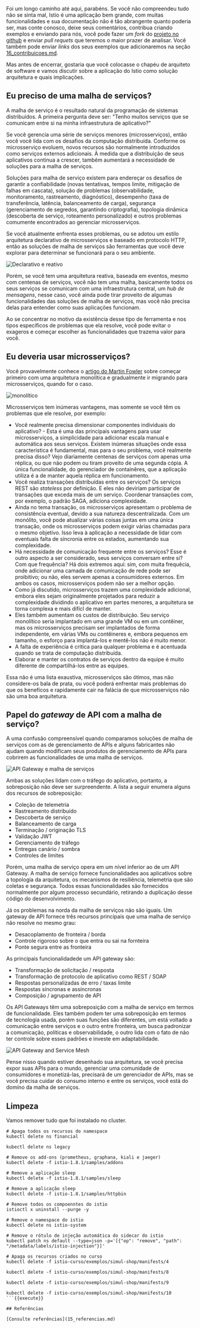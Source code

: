 Foi um longo caminho até aqui, parabéns. Se você não compreendeu tudo não se sinta mal, Istio é uma aplicação bem grande, com muitas funcionalidades e sua documentação não é tão abrangente quanto poderia ser, mas conte conosco, deixe seus comentários, contribua criando exemplos e enviando para nós, você pode fazer um _fork_ do [projeto no github](https://github.com/kdop-dev/istio-curso) e enviar _pull requets_ que teremos o maior prazer de analisar. Você também pode enviar _links_ dos seus exemplos que adicionaremos na seção [16_contribuicoes.md](16_contribuicoes.md).

Mas antes de encerrar, gostaria que você colocasse o chapéu de arquiteto de software e vamos discutir sobre a aplicação do Istio como solução arquitetura e quais implicações.

## Eu preciso de uma malha de serviços?

A malha de serviço é o resultado natural da programação de sistemas distribuídos. A primeira pergunta deve ser: "Tenho muitos serviços que se comunicam entre si na minha infraestrutura de aplicativo?"

Se você gerencia uma série de serviços menores (microsserviços), então você você lida com os desafios da computação distribuída. Conforme os microsserviço evoluem, novos recursos são normalmente introduzidos como serviços externos adicionais. À medida que a distribuição de seus aplicativos continua a crescer, também aumentará a necessidade de soluções para a malha de serviços.

Soluções para malha de serviço existem para endereçar os desafios de garantir a confiabilidade (novas tentativas, tempos limite, mitigação de falhas em cascata), solução de problemas (observabilidade, monitoramento, rastreamento, diagnóstico), desempenho (taxa de transferência, latência, balanceamento de carga), segurança (gerenciamento de segredos, garantindo criptografia), topologia dinâmica (descoberta de serviço, roteamento personalizado) e outros problemas comumente encontrados ao gerenciar microsserviços.

Se você atualmente enfrenta esses problemas, ou se adotou um estilo arquitetura declarativo de microsserviços e baseado em protocolo HTTP, então as soluções de malha de serviços são ferramentas que você deve explorar para determinar se funcionará para o seu ambiente.

![Declarativo e reativo](media/declarative_reactive.png)

Porém, se você tem uma arquitetura reativa, baseada em eventos, mesmo com centenas de serviços, você não tem uma malha, basicamente todos os seus serviços se comunicam com uma infraestrutura central, um _hub de mensagens_, nesse caso, você ainda pode tirar proveito de algumas funcionalidades das soluções de malha de serviços, mas você não precisa delas para entender como suas aplicações funcionam.

Ao se concentrar no motivo da existência desse tipo de ferramenta e nos tipos específicos de problemas que ela resolve, você pode evitar o exageros e começar escolher as funcionalidades que trazema valor para você.

## Eu deveria usar microsserviços?

Você provavelmente conhece o [artigo do Martin Fowler](https://martinfowler.com/bliki/MonolithFirst.html) sobre começar primeiro com uma arquitetura monolítica e gradualmente ir migrando para microsserviços, quando for o caso.

![monolítico](media/monolith.png)

Microsserviços tem inúmeras vantagens, mas somente se você têm os problemas que ele resolve, por exemplo:

* Você realmente precisa dimensionar componentes individuais do aplicativo? - Esta é uma das principais vantagens para usar microsserviços, a simplicidade para adicionar escala manual e automática aos seus serviços. Existem inúmeras situações onde essa caracteristica é fundamental, mas para o seu problema, você realmente precisa disso? Vejo diariamente centenas de serviços com apenas uma réplica, ou que não podem ou tiram proveito de uma segunda cópia. A única funcionalidade, do gerenciador de containêres, que a aplicação utiliza é a de manter aquela réplica em funcionamento.
* Você realiza transações distribuídas entre os serviços? Os serviços REST são _stateless_ por definição. E eles não deviriam participar de transações que exceda mais de um serviço. Coordenar transações com, por exemplo, o padrão SAGA, adiciona complexidade.
* Ainda no tema transação, os microsserviços apresentam o problema de consistência eventual, devido a sua natureza descentralizada. Com um monólito, você pode atualizar várias coisas juntas em uma única transação, onde os microsserviços podem exigir várias chamadas para o mesmo objetivo. Isso leva à aplicação a necessidade de lidar com eventuais falta de síncronia entre os estados, aumentando sua complexidade.
* Há necessidade de comunicação frequente entre os serviços? Esse é outro aspecto a ser considerado, seus serviços conversam entre si? Com que frequência? Há dois extremos aqui: sim, com muita frequêcia, onde adicionar uma camada de comunicação de rede pode ser proibitivo; ou não, eles servem apenas a consumidores externos. Em ambos os casos, microsserviços podem não ser a melhor opção.
* Como já discutido, microsserviços trazem uma complexidade adicional, embora eles sejam originalmente projetados para reduzir a complexidade dividindo o aplicativo em partes menores, a arquitetura se torna complexa e mais difícl de manter.
* Eles também aumentam os custos de distribuição. Seu serviço monolítico seria implantado em uma grande VM ou em um contêiner, mas os microsserviços precisam ser implantados de forma independente, em várias VMs ou contêineres e, embora pequenos em tamanho, o esforço para implantá-los e mentê-los não é muito menor.
* A falta de experiência é crítica para qualquer problema e é acentuada quando se trata de computação distribuída.
* Elaborar e manter os contratos de serviços dentro da equipe é muito diferente de compartilhá-los entre as equipes.

Essa não é uma lista exaustiva, microsserviços são ótimos, mas não considere-os bala de prata, ou você poderá enfrentar mais problemas do que os benefícos e rapidamente cair na falácia de que microsserviços não são uma boa arquitetura.

## Papel do _gateway_ de API com a malha de serviço?

A uma confusão compreensível quando comparamos soluções de malha de serviços com as de gerenciamento de APIs e alguns fabricantes não ajudam quando modificam seus produtos de gerenciamento de APIs para cobrirem as funcionalidades de uma malha de serviços.

![API Gateway e malha de serviços](media/api-gw-mesh.png)

Ambas as soluções lidam com o tráfego do aplicativo, portanto, a sobreposição não deve ser surpreendente. A lista a seguir enumera alguns dos recursos de sobreposição:

* Coleção de telemetria
* Rastreamento distribuído
* Descoberta de serviço
* Balanceamento de carga
* Terminação / originação TLS
* Validação JWT
* Gerenciamento de tráfego
* Entregas canário / sombra
* Controles de limites

Porém, uma malha de serviço opera em um nível inferior ao de um API Gateway. A malha de serviço fornece funcionalidades aos aplicativos sobre a topologia da arquitetura, os mecanismos de resiliência, telemetria que são coletas e segurança. Todos essas funcionalidades são fornecidos normalmente por algum processo secundário, retirando a duplicação desse código do desenvolvimento.

Já os problemas na norda da malha de serviços não são iguais. Um gateway de API fornece três recursos principais que uma malha de serviço não resolve no mesmo grau:

* Desacoplamento de fronteira / borda
* Controle rigoroso sobre o que entra ou sai na fornteira
* Ponte segura entre as fronteira

As principais funcionalidadede um API gateway são:

* Transformação de solicitação / resposta
* Transformação de protocolo de aplicativo como REST / SOAP
* Respostas personalizadas de erro / taxas limite
* Respostas síncronas e assíncronas
* Composição / agrupamento de API

Os API Gateways têm uma sobreposição com a malha de serviço em termos de funcionalidade. Eles também podem ter uma sobreposição em termos de tecnologia usada, porém suas funções são diferentes, um está voltado a comunicação entre serviços e o outro entre fronteira, um busca padronizar a comunicação, políticas e observabilidade, o outro lida com o fato de não ter controle sobre esses padrões e investe em adaptabilidade.

![API Gateway and Service Mesh](media/api-gateway-mesh.png)

Pense nisso quando estiver desenhado sua arquitetura, se você precisa expor suas APIs para o mundo, gerenciar uma comunidade de consumidores e monetizá-las, precisará de um gerenciador de APIs, mas se você precisa cuidar do consumo interno e entre os serviços, você está do domíno da malha de serviços.

## Limpeza

Vamos remover tudo que foi instalado no cluster.


```
# Apaga todos os recursos do namespace
kubectl delete ns financial

kubectl delete ns legacy

# Remove os add-ons (prometheus, graphana, kiali e jaeger)
kubectl delete -f istio-1.8.1/samples/addons

# Remove a aplicação sleep
kubectl delete -f istio-1.8.1/samples/sleep

# Remove a aplicação sleep
kubectl delete -f istio-1.8.1/samples/httpbin

# Remove todos os compoenntes do istio
istioctl x uninstall --purge -y

# Remove o namespace do istio
kubectl delete ns istio-system

# Remove o rótulo de injeção automática do sidecar do istio
kubectl patch ns default --type=json -p='[{"op": "remove", "path": "/metadata/labels/istio-injection"}]'

# Apaga os recursos criados no curso
kubectl delete -f istio-curso/exemplos/simul-shop/manifests/4

kubectl delete -f istio-curso/exemplos/simul-shop/manifests/8

kubectl delete -f istio-curso/exemplos/simul-shop/manifests/9

kubectl delete -f istio-curso/exemplos/simul-shop/manifests/10
```{{execute}}

## Referências

[Consulte referências](15_referencias.md)
